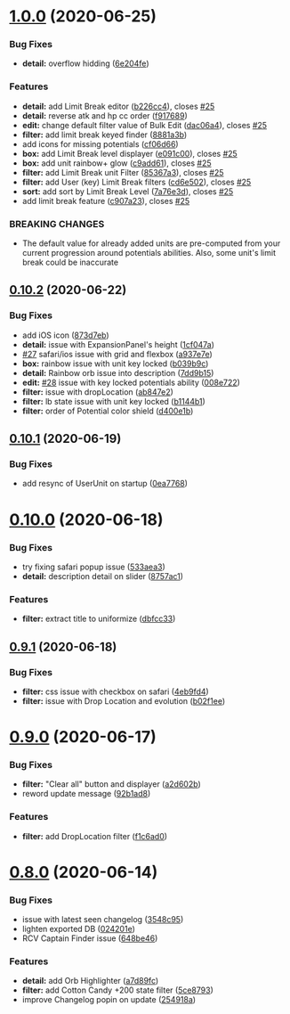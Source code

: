 # [1.0.0](https://github.com/Nagarian/optc-box-manager/compare/v0.10.2...v1.0.0) (2020-06-25)


### Bug Fixes

* **detail:** overflow hidding ([6e204fe](https://github.com/Nagarian/optc-box-manager/commit/6e204fe8288a474417665a7962e33f59ade96351))


### Features

* **detail:** add Limit Break editor ([b226cc4](https://github.com/Nagarian/optc-box-manager/commit/b226cc41c4cbee1b9e26e4352ff2f8ae033af687)), closes [#25](https://github.com/Nagarian/optc-box-manager/issues/25)
* **detail:** reverse atk and hp cc order ([f917689](https://github.com/Nagarian/optc-box-manager/commit/f917689088f51973330648fc19e82bc30c192dc9))
* **edit:** change default filter value of Bulk Edit ([dac06a4](https://github.com/Nagarian/optc-box-manager/commit/dac06a4b41ef722addbb7b78acf08c4024757ff7)), closes [#25](https://github.com/Nagarian/optc-box-manager/issues/25)
* **filter:** add limit break keyed finder ([8881a3b](https://github.com/Nagarian/optc-box-manager/commit/8881a3b395fed162a49bb8d420b266b731b27773))
* add icons for missing potentials ([cf06d66](https://github.com/Nagarian/optc-box-manager/commit/cf06d66422887f13ec33924b6524bb6c82e4dfe6))
* **box:** add Limit Break level displayer ([e091c00](https://github.com/Nagarian/optc-box-manager/commit/e091c00d7b55296772c3c6c8d7df0ff4aca5a815)), closes [#25](https://github.com/Nagarian/optc-box-manager/issues/25)
* **box:** add unit rainbow+ glow ([c9add61](https://github.com/Nagarian/optc-box-manager/commit/c9add612102bbccc405c1a40071ce03abf200604)), closes [#25](https://github.com/Nagarian/optc-box-manager/issues/25)
* **filter:** add Limit Break unit Filter ([85367a3](https://github.com/Nagarian/optc-box-manager/commit/85367a3e1088ad6f9ad7d963816cc3e066930bc9)), closes [#25](https://github.com/Nagarian/optc-box-manager/issues/25)
* **filter:** add User (key) Limit Break filters ([cd6e502](https://github.com/Nagarian/optc-box-manager/commit/cd6e5020caaa46f566c2bea09659104fa6881358)), closes [#25](https://github.com/Nagarian/optc-box-manager/issues/25)
* **sort:** add sort by Limit Break Level ([7a76e3d](https://github.com/Nagarian/optc-box-manager/commit/7a76e3de90d1636172b36e28a90ca284af711da4)), closes [#25](https://github.com/Nagarian/optc-box-manager/issues/25)
* add limit break feature ([c907a23](https://github.com/Nagarian/optc-box-manager/commit/c907a2364bd3c8b24c96767a389f263b36cd59b1)), closes [#25](https://github.com/Nagarian/optc-box-manager/issues/25)


### BREAKING CHANGES

* The default value for already added units are
pre-computed from your current progression around potentials abilities.
Also, some unit's limit break could be inaccurate



## [0.10.2](https://github.com/Nagarian/optc-box-manager/compare/v0.10.1...v0.10.2) (2020-06-22)


### Bug Fixes

* add iOS icon ([873d7eb](https://github.com/Nagarian/optc-box-manager/commit/873d7ebe9c026942c57fa837eb4fa6ea18c22528))
* **detail:** issue with ExpansionPanel's height ([1cf047a](https://github.com/Nagarian/optc-box-manager/commit/1cf047a137c64417b817c9af788eed0b4d1c7913))
* [#27](https://github.com/Nagarian/optc-box-manager/issues/27) safari/ios issue with grid and flexbox ([a937e7e](https://github.com/Nagarian/optc-box-manager/commit/a937e7eac1fad13a8dd0996e5a35468775389f06))
* **box:** rainbow issue with unit key locked ([b039b9c](https://github.com/Nagarian/optc-box-manager/commit/b039b9c3fb8c57b0df519e4e5ad2eb53ca4ec840))
* **detail:** Rainbow orb issue into description ([7dd9b15](https://github.com/Nagarian/optc-box-manager/commit/7dd9b15e04a8871b8fc504789ef2702dc2eb46c6))
* **edit:** [#28](https://github.com/Nagarian/optc-box-manager/issues/28) issue with key locked potentials ability ([008e722](https://github.com/Nagarian/optc-box-manager/commit/008e722c69bfff180cf91bdd7a8305b698e19fa4))
* **filter:** issue with dropLocation ([ab847e2](https://github.com/Nagarian/optc-box-manager/commit/ab847e220af76182038230638923311badf1c6f9))
* **filter:** lb state issue with unit key locked ([b1144b1](https://github.com/Nagarian/optc-box-manager/commit/b1144b1ed76b46be6370afe0b35185ed72c7b93d))
* **filter:** order of Potential color shield ([d400e1b](https://github.com/Nagarian/optc-box-manager/commit/d400e1b7cc8ad580db77dc08fae9b5604f005f0e))



## [0.10.1](https://github.com/Nagarian/optc-box-manager/compare/v0.10.0...v0.10.1) (2020-06-19)


### Bug Fixes

* add resync of UserUnit on startup ([0ea7768](https://github.com/Nagarian/optc-box-manager/commit/0ea7768f7d15e61bc49714c61c246a1900060575))



# [0.10.0](https://github.com/Nagarian/optc-box-manager/compare/v0.9.1...v0.10.0) (2020-06-18)


### Bug Fixes

* try fixing safari popup issue ([533aea3](https://github.com/Nagarian/optc-box-manager/commit/533aea3343beabc9aa92951f38ca75b09ce65bb5))
* **detail:** description detail on slider ([8757ac1](https://github.com/Nagarian/optc-box-manager/commit/8757ac1969ae36ea79e06b247f43425197cf6c14))


### Features

* **filter:** extract title to uniformize ([dbfcc33](https://github.com/Nagarian/optc-box-manager/commit/dbfcc3309f24119f010706c282c5df65c78803fd))



## [0.9.1](https://github.com/Nagarian/optc-box-manager/compare/v0.9.0...v0.9.1) (2020-06-18)


### Bug Fixes

* **filter:** css issue with checkbox on safari ([4eb9fd4](https://github.com/Nagarian/optc-box-manager/commit/4eb9fd41327a9950b36c137ceda07f3120e07e21))
* **filter:** issue with Drop Location and evolution ([b02f1ee](https://github.com/Nagarian/optc-box-manager/commit/b02f1ee24874f9ee2d569277a03bbae2c59eb30e))



# [0.9.0](https://github.com/Nagarian/optc-box-manager/compare/v0.8.0...v0.9.0) (2020-06-17)


### Bug Fixes

* **filter:** "Clear all" button and displayer ([a2d602b](https://github.com/Nagarian/optc-box-manager/commit/a2d602b902332836848236e823ab6043d82ad175))
* reword update message ([92b1ad8](https://github.com/Nagarian/optc-box-manager/commit/92b1ad8b845242d595efb5aaed437db54efcf3fa))


### Features

* **filter:** add DropLocation filter ([f1c6ad0](https://github.com/Nagarian/optc-box-manager/commit/f1c6ad00866846b8d3da59f55946aade1ae669ce))



# [0.8.0](https://github.com/Nagarian/optc-box-manager/compare/v0.7.0...v0.8.0) (2020-06-14)


### Bug Fixes

* issue with latest seen changelog ([3548c95](https://github.com/Nagarian/optc-box-manager/commit/3548c95962517e1815eb920bd08a331a4e1b0f0f))
* lighten exported DB ([024201e](https://github.com/Nagarian/optc-box-manager/commit/024201e541d444c1a34f4b5742050458d10feaba))
* RCV Captain Finder issue ([648be46](https://github.com/Nagarian/optc-box-manager/commit/648be4623a012921c61b39e51f5e6f66bef447dd))


### Features

* **detail:** add Orb Highlighter ([a7d89fc](https://github.com/Nagarian/optc-box-manager/commit/a7d89fcc2e22f10db5265773a870a7474ad95182))
* **filter:** add Cotton Candy +200 state filter ([5ce8793](https://github.com/Nagarian/optc-box-manager/commit/5ce87935e1cc695b3a022015f8808ebecedc5888))
* improve Changelog popin on update ([254918a](https://github.com/Nagarian/optc-box-manager/commit/254918a7e22da89ea69e0f06526de18630b5518b))




